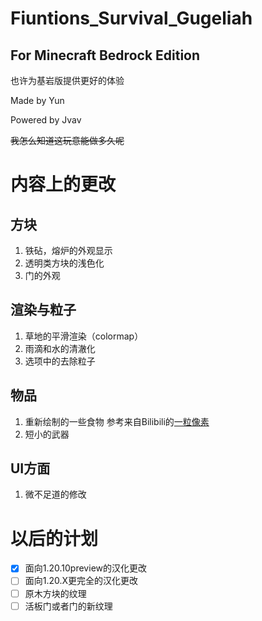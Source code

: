 # Fiuntions_Survival_Gugeliah

## For Minecraft Bedrock Edition

也许为基岩版提供更好的体验

Made by Yun

Powered by Jvav

~~我怎么知道这玩意能做多久呢~~
# 内容上的更改
## 方块
1. 铁砧，熔炉的外观显示
2. 透明类方块的浅色化
3. 门的外观
## 渲染与粒子
1. 草地的平滑渲染（colormap）
2. 雨滴和水的清澈化
3. 选项中的去除粒子
## 物品
1. 重新绘制的一些食物
参考来自Bilibili的[一粒像素](https://www.bilibili.com/video/BV1xE411p7wL)
2. 短小的武器
## UI方面
1. 微不足道的修改

# 以后的计划
- [x] 面向1.20.10preview的汉化更改
- [ ] 面向1.20.X更完全的汉化更改
- [ ] 原木方块的纹理
- [ ] 活板门或者门的新纹理
